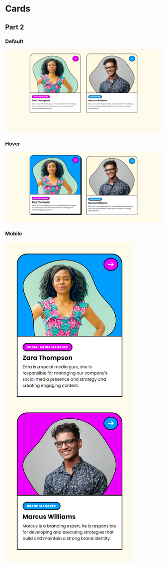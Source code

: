 # Cards

## Part 2
### Default
![Desktop screenshot of cards part 2](./Images/part-2.png)

### Hover
![Desktop screenshot of cards part 2 in hover state](./Images/part-2--hover.png)

### Mobile
![Mobile screenshot of cards part 2](./Images/part-2--mobile.png)
